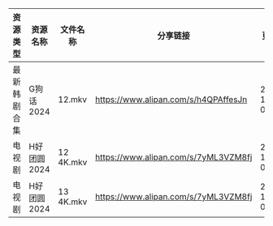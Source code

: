 | 资源类型   | 资源名称     | 文件名称      | 分享链接                                 | 更新时间                |
| ------ | -------- | --------- | ------------------------------------ | ------------------- |
| 最新韩剧合集 | G狗话2024  | 12.mkv    | https://www.alipan.com/s/h4QPAffesJn | 2024-11-01 00:05:24 |
| 电视剧    | H好团圆2024 | 12 4K.mkv | https://www.alipan.com/s/7yML3VZM8fj | 2024-11-01 00:05:30 |
| 电视剧    | H好团圆2024 | 13 4K.mkv | https://www.alipan.com/s/7yML3VZM8fj | 2024-11-01 00:05:29 |
